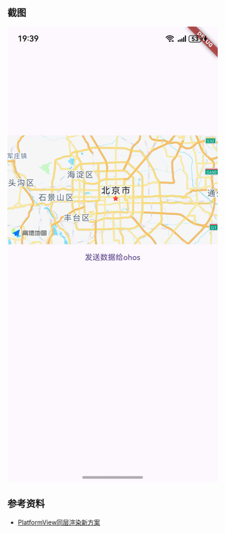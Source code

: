 


## 截图

![alt text](figures/20-amap.png)

## 参考资料

- [PlatformView同层渲染新方案](https://gitcode.com/openharmony-sig/flutter_samples/blob/master/ohos/docs/04_development/PlatformView%E5%90%8C%E5%B1%82%E6%B8%B2%E6%9F%93%E6%96%B9%E6%A1%88%E9%80%82%E9%85%8D%E5%88%87%E6%8D%A2%E6%8C%87%E5%AF%BC.md#platformview%E6%96%B0%E6%96%B9%E6%A1%88)